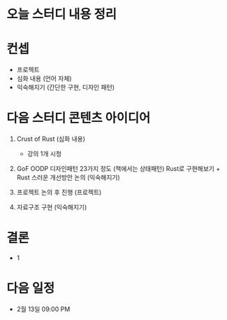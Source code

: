 # 오늘 스터디 내용 정리

# 컨셉
- 프로젝트
- 심화 내용 (언어 자체)
- 익숙해지기 (간단한 구현, 디자인 패턴)

# 다음 스터디 콘텐츠 아이디어
1. Crust of Rust (심화 내용)
   - 강의 1개 시청

2. GoF OODP 디자인패턴 23가지 정도 (책에서는 상태패턴) Rust로 구현해보기 + Rust 스러운 개선방안 논의 (익숙해지기)

3. 프로젝트 논의 후 진행 (프로젝트)

4. 자료구조 구현 (익숙해지기)

# 결론
- 1

# 다음 일정
- 2월 13일 09:00 PM
